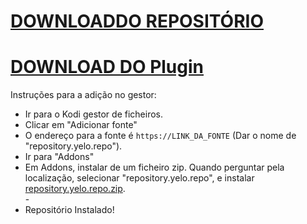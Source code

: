 # <a href="repository.yelo.repo.zip">DOWNLOADDO REPOSITÓRIO</a>
# <a href="plugin.video.yelo.plays.zip">DOWNLOAD DO Plugin</a>

Instruções para a adição no gestor:


<p align="left">
  <ul>
    <li>Ir para o Kodi gestor de ficheiros.</li>
    <li>Clicar em "Adicionar fonte"</li>
    <li>O endereço para a fonte é <code>https://LINK_DA_FONTE</code> (Dar o nome de "repository.yelo.repo").</li>
    <li>Ir para "Addons"</li>
    <li>Em Addons, instalar de um ficheiro zip. Quando perguntar pela localização, selecionar "repository.yelo.repo", e instalar <a href="repository.yelo.repo.zip">repository.yelo.repo.zip</a>.</li>
    -
    <li>Repositório Instalado!</li>
    
</ul>

                                      
                                       

</p>

